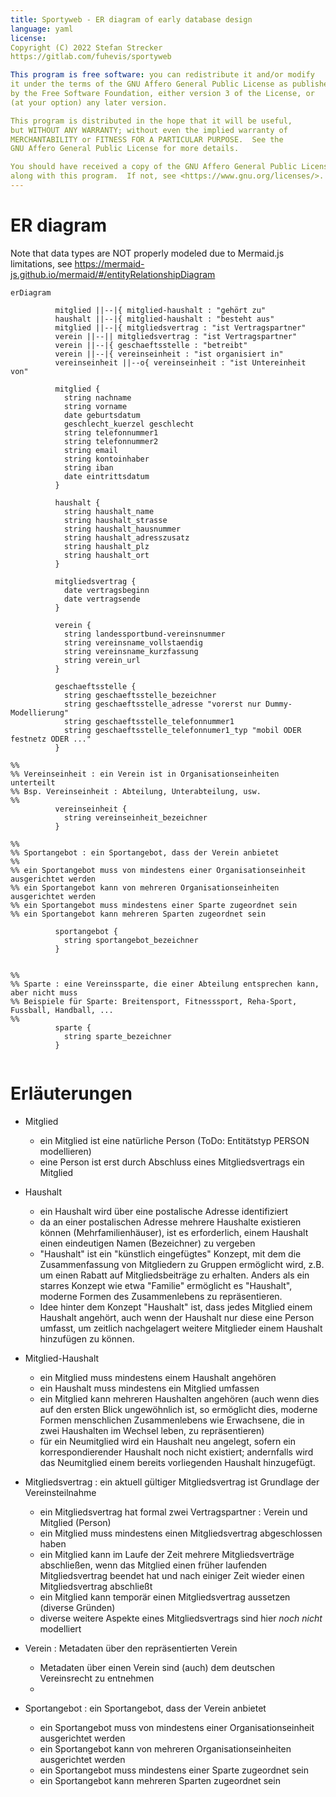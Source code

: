 ```yaml
---
title: Sportyweb - ER diagram of early database design
language: yaml
license:
Copyright (C) 2022 Stefan Strecker
https://gitlab.com/fuhevis/sportyweb

This program is free software: you can redistribute it and/or modify
it under the terms of the GNU Affero General Public License as published
by the Free Software Foundation, either version 3 of the License, or
(at your option) any later version.

This program is distributed in the hope that it will be useful,
but WITHOUT ANY WARRANTY; without even the implied warranty of
MERCHANTABILITY or FITNESS FOR A PARTICULAR PURPOSE.  See the
GNU Affero General Public License for more details.

You should have received a copy of the GNU Affero General Public License
along with this program.  If not, see <https://www.gnu.org/licenses/>.
---
```


# ER diagram 

Note that data types are NOT properly modeled due to Mermaid.js limitations, see 
https://mermaid-js.github.io/mermaid/#/entityRelationshipDiagram


```mermaid
erDiagram

          mitglied ||--|{ mitglied-haushalt : "gehört zu"
          haushalt ||--|{ mitglied-haushalt : "besteht aus"
          mitglied ||--|{ mitgliedsvertrag : "ist Vertragspartner"
          verein ||--|| mitgliedsvertrag : "ist Vertragspartner"
          verein ||--|{ geschaeftsstelle : "betreibt"
          verein ||--|{ vereinseinheit : "ist organisiert in"
          vereinseinheit ||--o{ vereinseinheit : "ist Untereinheit von"

          mitglied {
            string nachname
            string vorname
            date geburtsdatum
            geschlecht_kuerzel geschlecht
            string telefonnummer1
            string telefonnummer2
            string email
            string kontoinhaber
            string iban
            date eintrittsdatum 
          }

          haushalt {
            string haushalt_name
            string haushalt_strasse
            string haushalt_hausnummer
            string haushalt_adresszusatz
            string haushalt_plz
            string haushalt_ort
          }

          mitgliedsvertrag {
            date vertragsbeginn
            date vertragsende
          }

          verein {
            string landessportbund-vereinsnummer
            string vereinsname_vollstaendig
            string vereinsname_kurzfassung
            string verein_url
          }

          geschaeftsstelle {
            string geschaeftsstelle_bezeichner
            string geschaeftsstelle_adresse "vorerst nur Dummy-Modellierung"
            string geschaeftsstelle_telefonnummer1
            string geschaeftsstelle_telefonnumer1_typ "mobil ODER festnetz ODER ..."
          }

%%
%% Vereinseinheit : ein Verein ist in Organisationseinheiten unterteilt
%% Bsp. Vereinseinheit : Abteilung, Unterabteilung, usw.
%%
          vereinseinheit {
            string vereinseinheit_bezeichner
          }

%%
%% Sportangebot : ein Sportangebot, dass der Verein anbietet
%%
%% ein Sportangebot muss von mindestens einer Organisationseinheit ausgerichtet werden
%% ein Sportangebot kann von mehreren Organisationseinheiten ausgerichtet werden
%% ein Sportangebot muss mindestens einer Sparte zugeordnet sein
%% ein Sportangebot kann mehreren Sparten zugeordnet sein 

          sportangebot {
            string sportangebot_bezeichner
          }

          
%%
%% Sparte : eine Vereinssparte, die einer Abteilung entsprechen kann, aber nicht muss 
%% Beispiele für Sparte: Breitensport, Fitnesssport, Reha-Sport, Fussball, Handball, ...
%%
          sparte {
            string sparte_bezeichner
          }
          
```

# Erläuterungen

- Mitglied
  - ein Mitglied ist eine natürliche Person (ToDo: Entitätstyp PERSON modellieren)
  - eine Person ist erst durch Abschluss eines Mitgliedsvertrags ein Mitglied

- Haushalt
  - ein Haushalt wird über eine postalische Adresse identifiziert
  - da an einer postalischen Adresse mehrere Haushalte existieren können (Mehrfamilienhäuser),
    ist es erforderlich, einem Haushalt einen eindeutigen Namen (Bezeichner) zu vergeben
  - "Haushalt" ist ein "künstlich eingefügtes" Konzept, mit dem die Zusammenfassung
    von Mitgliedern zu Gruppen ermöglicht wird, z.B. um einen Rabatt auf Mitgliedsbeiträge 
    zu erhalten. Anders als ein starres Konzept wie etwa "Familie" ermöglicht es "Haushalt",
    moderne Formen des Zusammenlebens zu repräsentieren. 
  - Idee hinter dem Konzept "Haushalt" ist, dass jedes Mitglied einem Haushalt angehört, 
    auch wenn der Haushalt nur diese eine Person umfasst, um zeitlich nachgelagert weitere
    Mitglieder einem Haushalt hinzufügen zu können.

- Mitglied-Haushalt
  - ein Mitglied muss mindestens einem Haushalt angehören
  - ein Haushalt muss mindestens ein Mitglied umfassen
  - ein Mitglied kann mehreren Haushalten angehören (auch wenn dies auf den ersten Blick
    ungewöhnlich ist, so ermöglicht dies, moderne Formen menschlichen Zusammenlebens wie
    Erwachsene, die in zwei Haushalten im Wechsel leben, zu repräsentieren) 
  - für ein Neumitglied wird ein Haushalt neu angelegt, sofern ein korrespondierender Haushalt
    noch nicht existiert; andernfalls wird das Neumitglied einem bereits vorliegenden Haushalt
    hinzugefügt.

- Mitgliedsvertrag : ein aktuell gültiger Mitgliedsvertrag ist Grundlage der Vereinsteilnahme
  - ein Mitgliedsvertrag hat formal zwei Vertragspartner : Verein und Mitglied (Person)
  - ein Mitglied muss mindestens einen Mitgliedsvertrag abgeschlossen haben
  - ein Mitglied kann im Laufe der Zeit mehrere Mitgliedsverträge abschließen, wenn
    das Mitglied einen früher laufenden Mitgliedsvertrag beendet hat und nach einiger Zeit
    wieder einen Mitgliedsvertrag abschließt
  - ein Mitglied kann temporär einen Mitgliedsvertrag aussetzen (diverse Gründen)
  - diverse weitere Aspekte eines Mitgliedsvertrags sind hier _noch nicht_ modelliert

- Verein : Metadaten über den repräsentierten Verein
  - Metadaten über einen Verein sind (auch) dem deutschen Vereinsrecht zu entnehmen
  -  


- Sportangebot : ein Sportangebot, dass der Verein anbietet
  - ein Sportangebot muss von mindestens einer Organisationseinheit ausgerichtet werden
  - ein Sportangebot kann von mehreren Organisationseinheiten ausgerichtet werden
  - ein Sportangebot muss mindestens einer Sparte zugeordnet sein
  - ein Sportangebot kann mehreren Sparten zugeordnet sein 